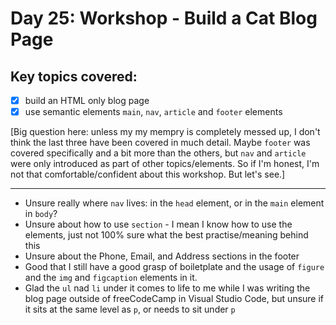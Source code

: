 # Day 25: Workshop - Build a Cat Blog Page

## Key topics covered:
- [x] build an HTML only blog page
- [x] use semantic elements `main`, `nav`, `article` and `footer` elements

[Big question here: unless my my mempry is completely messed up, I don't think the last three have been covered in much detail. Maybe `footer` was covered specifically and a bit more than the others, but `nav` and `article` were only introduced as part of other topics/elements. So if I'm honest, I'm not that comfortable/confident about this workshop. But let's see.]

----

- Unsure really where `nav` lives: in the `head` element, or in the `main` element in `body`?
- Unsure about how to use `section` - I mean I know how to use the elements, just not 100% sure what the best practise/meaning behind this
- Unsure about the Phone, Email, and Address sections in the footer
- Good that I still have a good grasp of boiletplate and the usage of `figure` and the `img` and `figcaption` elements in it.
- Glad the `ul` nad `li` under it comes to life to me while I was writing the blog page outside of freeCodeCamp in Visual Studio Code, but unsure if it sits at the same level as `p`, or needs to sit under `p`
